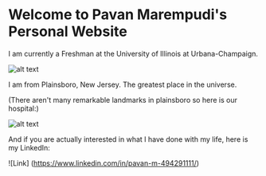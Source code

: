 # Welcome to Pavan Marempudi's Personal Website

I am currently a Freshman at the University of Illinois at Urbana-Champaign.

![alt text](https://scontent-ort2-2.xx.fbcdn.net/v/t1.0-9/10931317_1514147865540812_2838739791962620220_n.jpg?oh=8ef7c2f1ef1adfa95c40e27c8ccfb811&oe=5A8BF731)

I am from Plainsboro, New Jersey. The greatest place in the universe.

(There aren't many remarkable landmarks in plainsboro so here is our hospital:)

![alt text](http://www.hok.com/uploads/2013/03/01/princeton01.jpg)

And if you are actually interested in what I have done with my life, here is my LinkedIn:

![Link] (https://www.linkedin.com/in/pavan-m-494291111/)
